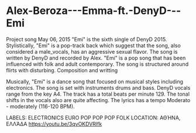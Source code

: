 # Alex-Beroza---Emma-ft.-DenyD---Emi
Project song
May 06, 2015
"Emi" is the sixth single of DenyD 2015. Stylistically, "Emi" is a pop-track back which suggest that the song, 
also considered a male_vocals, has an aggressive sexual flavor. The song is written by DenyD and recorded by Alex. 
"Emi" is a pop song that 
has been influenced with folk and adult contemporary. The song is structured around flirts with disturbing.
Composition and writting

Musically, "Emi" is a dance song that focused on musical styles including electronics. 
The song is set with instruments drums and bass. DenyD vocals range from the key A4. The track has a total beats per minute 129. 
The tonal shifts in the vocals also are quite affecting. The lyrics has a tempo Moderato - moderately (116-120 BPM).

LABELS: ELECTRONICS EURO POP POP POP FOLK
LOCATION: ΑΘΉΝΑ, ΕΛΛΆΔΑ
https://youtu.be/3qvOKDVRlfk
